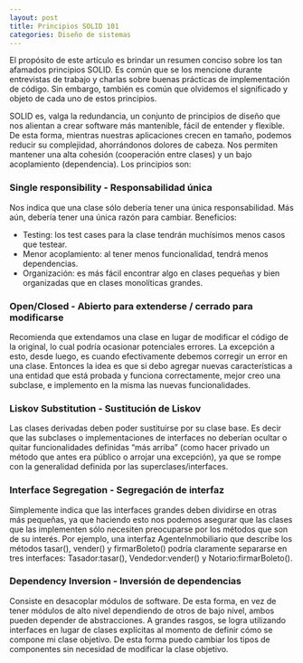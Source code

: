 ```yaml
---
layout: post
title: Principios SOLID 101
categories: Diseño de sistemas
---
```


El propósito de este artículo es brindar un resumen conciso sobre los tan afamados principios SOLID. Es común que se los mencione durante entrevistas de trabajo y charlas sobre buenas prácticas de implementación de código. Sin embargo, también es común que olvidemos el significado y objeto de cada uno de estos principios.

SOLID es, valga la redundancia, un conjunto de principios de diseño que nos alientan a crear software más mantenible, fácil de entender y flexible. De esta forma, mientras nuestras aplicaciones crecen en tamaño, podemos reducir su complejidad, ahorrándonos dolores de cabeza. Nos permiten mantener una alta cohesión (cooperación entre clases) y un bajo acoplamiento (dependencia). Los principios son:

### Single responsibility - Responsabilidad única

Nos indica que una clase sólo debería tener una única responsabilidad. Más aún, debería tener una única razón para cambiar. Beneficios:
- Testing: los test cases para la clase tendrán muchísimos menos casos que testear.
- Menor acoplamiento: al tener menos funcionalidad, tendrá menos dependencias.
- Organización: es más fácil encontrar algo en clases pequeñas y bien organizadas que en clases monolíticas grandes.

### Open/Closed - Abierto para extenderse / cerrado para modificarse

Recomienda que extendamos una clase en lugar de modificar el código de la original, lo cual podría ocasionar potenciales errores. La excepción a esto, desde luego, es cuando efectivamente debemos corregir un error en una clase. Entonces la idea es que si debo agregar nuevas características a una entidad que está probada y funciona correctamente, mejor creo una subclase, e implemento en la misma las nuevas funcionalidades.

### Liskov Substitution - Sustitución de Liskov

Las clases derivadas deben poder sustituirse por su clase base. Es decir que las  subclases o implementaciones de interfaces no deberían ocultar o quitar funcionalidades definidas “más arriba” (como hacer privado un método que antes era público o arrojar una excepción), ya que se rompe con la generalidad definida por las superclases/interfaces.

### Interface Segregation - Segregación de interfaz

Simplemente indica que las interfaces grandes deben dividirse en otras más pequeñas, ya que haciendo esto nos podemos asegurar que las clases que las implementen sólo necesiten preocuparse por los métodos que son de su interés. Por ejemplo, una interfaz AgenteInmobiliario que describe los métodos tasar(), vender() y firmarBoleto() podría claramente separarse en tres interfaces: Tasador:tasar(), Vendedor:vender() y Notario:firmarBoleto().

### Dependency Inversion - Inversión de dependencias

Consiste en desacoplar módulos de software. De esta forma, en vez de tener módulos de alto nivel dependiendo de otros de bajo nivel, ambos pueden depender de abstracciones. A grandes rasgos, se logra utilizando interfaces en lugar de clases explícitas al momento de definir cómo se compone mi clase objetivo. De esta forma puedo cambiar los tipos de componentes sin necesidad de modificar la clase objetivo.